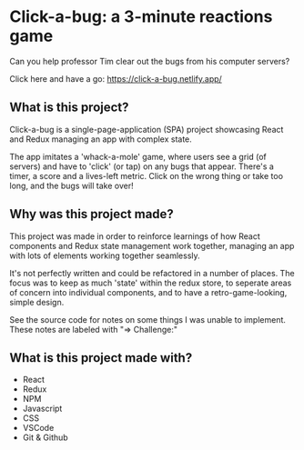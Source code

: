 # Click-a-bug: a 3-minute reactions game

Can you help professor Tim clear out the bugs from his computer servers?

Click here and have a go: https://click-a-bug.netlify.app/

## What is this project?

Click-a-bug is a single-page-application (SPA) project showcasing React and Redux managing an app with complex state. 

The app imitates a 'whack-a-mole' game, where users see a grid (of servers) and have to 'click' (or tap) on any bugs that appear. There's a timer, a score and a lives-left metric. Click on the wrong thing or take too long, and the bugs will take over!

## Why was this project made?

This project was made in order to reinforce learnings of how React components and Redux state management work together, managing an app with lots of elements working together seamlessly. 

It's not perfectly written and could be refactored in a number of places. The focus was to keep as much 'state' within the redux store, to seperate areas of concern into individual components, and to have a retro-game-looking, simple design.

See the source code for notes on some things I was unable to implement. These notes are labeled with "=> Challenge:"

## What is this project made with?

- React
- Redux
- NPM
- Javascript
- CSS
- VSCode
- Git & Github
